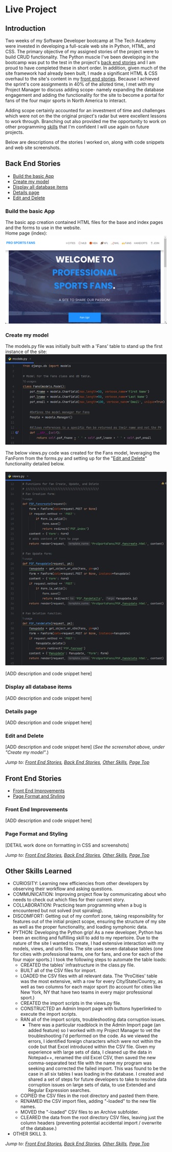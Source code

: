 # Live Project
## Introduction
Two weeks of my Software Developer bootcamp at The Tech Academy were invested in developing a full-scale web site in Python, HTML, and CSS. The primary objective of my assigned stories of the project were to build CRUD functionality. 
The Python muscle I've been developing in the bootcamp was put to the test in the project's [back end stories](#back-end-stories) and I am proud to have completed these in short order. In addition, given much of the site framework had already been built, I made a significant HTML & CSS overhaul to the site's content in my [front end stories](#front-end-stories). Because I achieved the sprint's core assignments in 40% of the alloted time, I met with my Project Manager to discuss adding scope- namely expanding the database engagement and adding the functionality for the site to become a portal for fans of the four major sports in North America to interact.

Adding scope certainly accounted for an investment of time and challenges which were not on the the original project's radar but were excellent lessons to work through. Branching out also provided me the opportunity to work on other programming [skills](#other-skills-learned) that I'm confident I will use again on future projects.

Below are descriptions of the stories I worked on, along with code snippets and web site screenshots.

## Back End Stories
* [Build the basic App](#build-the-basic-app)
* [Create my model](#create-my-model)
* [Display all database items](#display-all-database-items)
* [Details page](#details-page)
* [Edit and Delete](#edit-and-delete)

### Build the basic App
The basic app creation contained HTML files for the base and index pages and the forms to use in the website.<br>
Home page (index):<br>
![Python Live Project: index page.](https://github.com/natebrink8/Code-Summary/blob/main/README-screenshots/index-1.jpg)


### Create my model
The models.py file was initially built with a 'Fans' table to stand up the first instance of the site:<br>
![Python Live Project: Fans table class.](https://github.com/natebrink8/Code-Summary/blob/main/README-screenshots/py-models-fans.jpg)<br>

The below views.py code was created for the Fans model, leveraging the FanForm from the forms.py and setting up for the "[Edit and Delete](#edit-and-delete)" functionality detailed below.<br><br>
![Python Live Project: Fans table view for create, update, and delete.](https://github.com/natebrink8/Code-Summary/blob/main/README-screenshots/py-views_backend-2-and-5-create-update-delete.jpg)<br>














[ADD description and code snippet here]

### Display all database items
[ADD description and code snippet here]

### Details page
[ADD description and code snippet here]

### Edit and Delete
[ADD description and code snippet here]
(*See the screenshot above, under "Create my model"*.)<br>




*Jump to: [Front End Stories](#front-end-stories), [Back End Stories](#back-end-stories), [Other Skills](#other-skills-learned), [Page Top](#live-project)*
## Front End Stories
* [Front End Improvements](#front-end-improvements)
* [Page Format and Styling](#page-format-and-styling)

### Front End Improvements
[ADD description and code snippet here]
### Page Format and Styling
[DETAIL work done on formatting in CSS and screenshots]


*Jump to: [Front End Stories](#front-end-stories), [Back End Stories](#back-end-stories), [Other Skills](#other-skills-learned), [Page Top](#live-project)*
## Other Skills Learned
* CURIOSITY: Learning new efficiencies from other developers by observing their workflow and asking questions.
* COMMUNICATION: Improving project flow by communicating about who needs to check out which files for their current story.
* COLLABORATION: Practicing team programming when a bug is encountered but not solved (not spiraling).
* DISCOMFORT: Getting out of my comfort zone, taking responsibility for features out of the initial project scope, ensuring the structure of my site as well as the proper functionality, and loading symphonic data.
* PYTHON: Developing the Python grip! As a new developer, Python has been an exciting and fulfilling skill to add to my repertoire. Due to the nature of the site I wanted to create, I had extensive interaction with my models, views, and urls files. The site uses seven database tables (one for cities with professional teams, one for fans, and one for each of the four major sports.) I took the following steps to automate the table loads:
    * CREATED the tables' infrastructure in the class.py file.
    * BUILT all of the CSV files for import.
    * LOADED the CSV files with all relevant data. The 'ProCities' table was the most extensive, with a row for every City/State/Country, as well as two columns for each major sport (to account for cities like New York, NY that have two teams in every major professional sport.)
    * CREATED the import scripts in the views.py file.
    * CONSTRUCTED an Admin Import page with buttons hyperlinked to execute the import scripts.
    * RAN all of the import scripts, troubleshooting data corruption issues.
        * There was a particular roadblock in the Admin Import page (an added feature) so I worked with my Project Manager to vet the troubleshooting I'd performed on the code. As we viewed the errors, I identified foreign characters which were not within the code but that Excel introduced within the CSV file. Given my experience with large sets of data, I cleaned up the data in Notepad++, renamed the old Excel CSV, then saved the new comma-separated text file with the name my program was seeking and corrected the failed import. This was found to be the case in all six tables I was loading in the database. I created and shared a set of steps for future developers to take to resolve data corruption issues on large sets of data, to use Extended and Regular Expression searches.
    * COPIED the CSV files in the root directory and pasted them there.
    * RENAMED the CSV import files, adding "-loaded" to the new file names.
    * MOVED the "-loaded" CSV files to an Archive subfolder.
    * CLEARED the data from the root directory CSV files, leaving just the column headers (preventing potential accidental import / overwrite of the database.)
* OTHER SKILL 3.
  
*Jump to: [Front End Stories](#front-end-stories), [Back End Stories](#back-end-stories), [Other Skills](#other-skills-learned), [Page Top](#live-project)*